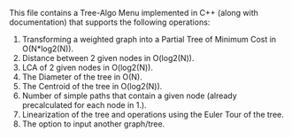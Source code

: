 This file contains a Tree-Algo Menu implemented in C++ (along with documentation) that supports the following operations:
1. Transforming a weighted graph into a Partial Tree of Minimum Cost in O(N*log2(N)).
2. Distance between 2 given nodes in O(log2(N)).
3. LCA of 2 given nodes in O(log2(N)).
4. The Diameter of the tree in O(N).
5. The Centroid of the tree in O(log2(N)).
6. Number of simple paths that contain a given node (already precalculated for each node in 1.).
7. Linearization of the tree and operations using the Euler Tour of the tree.
8. The option to input another graph/tree.

